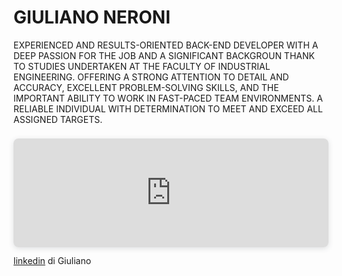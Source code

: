 # GIULIANO NERONI


EXPERIENCED AND RESULTS-ORIENTED BACK-END DEVELOPER WITH A DEEP PASSION FOR THE JOB AND A SIGNIFICANT BACKGROUN THANK TO STUDIES UNDERTAKEN AT THE FACULTY OF INDUSTRIAL ENGINEERING. OFFERING A STRONG ATTENTION TO DETAIL AND ACCURACY, EXCELLENT PROBLEM-SOLVING SKILLS, AND THE IMPORTANT ABILITY TO WORK IN FAST-PACED TEAM ENVIRONMENTS. A RELIABLE INDIVIDUAL WITH DETERMINATION TO MEET AND EXCEED ALL ASSIGNED TARGETS.

<div style="position: relative; width: 100%; height: 0; padding-top: 25.0000%;
 padding-bottom: 48px; box-shadow: 0 2px 8px 0 rgba(63,69,81,0.16); margin-top: 1.6em; margin-bottom: 0.9em; overflow: hidden;
 border-radius: 8px; will-change: transform;">
  <iframe loading="lazy" style="position: absolute; width: 100%; height: 100%; top: 0; left: 0; border: none; padding: 0;margin: 0;"
    src="https:&#x2F;&#x2F;www.canva.com&#x2F;design&#x2F;DAFAmbBhgOg&#x2F;view?embed" allowfullscreen="allowfullscreen" allow="fullscreen">
  </iframe>
</div>
<a href="https:&#x2F;&#x2F;www.canva.com&#x2F;design&#x2F;DAFAmbBhgOg&#x2F;view?utm_content=DAFAmbBhgOg&amp;utm_campaign=designshare&amp;utm_medium=embeds&amp;utm_source=link" target="_blank" rel="noopener">linkedin</a> di Giuliano
